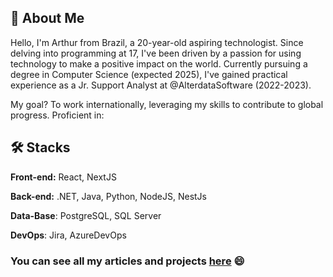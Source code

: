 
## 🚀 About Me

Hello, I'm Arthur from Brazil, a 20-year-old aspiring technologist. Since delving into programming at 17, I've been driven by a passion for using technology to make a positive impact on the world. Currently pursuing a degree in Computer Science (expected 2025), I've gained practical experience as a Jr. Support Analyst at @AlterdataSoftware (2022-2023).

My goal? To work internationally, leveraging my skills to contribute to global progress. Proficient in:

## 🛠 Stacks

**Front-end:** React, NextJS

**Back-end:** .NET, Java, Python, NodeJS, NestJs

**Data-Base**: PostgreSQL, SQL Server

**DevOps**: Jira, AzureDevOps

### You can see all my articles and projects [here](https://arthdev.vercel.app) 😄
